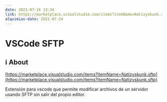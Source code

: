 ```yaml
---
date: 2021-07-16 13:34
link: https://marketplace.visualstudio.com/items?itemName=Natizyskunk.sftp
alquimias-date: 2021-07-24
---
```


# VSCode SFTP

## ℹ️ About

[https://marketplace.visualstudio.com/items?itemName=Natizyskunk.sftp](https://marketplace.visualstudio.com/items?itemName=Natizyskunk.sftp)

Extensión para vscode que permite modificar archivos de un servidor usando SFTP sin salir del propio editor.


